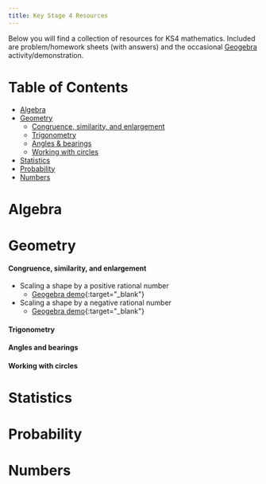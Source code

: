 ```yaml
---
title: Key Stage 4 Resources
---
```


Below you will find a collection of resources for KS4 mathematics. Included are problem/homework sheets (with answers) and the occasional [Geogebra](https://www.geogebra.org) activity/demonstration.

# Table of Contents
- [Algebra](#algebra)
- [Geometry](#geometry)
    - [Congruence, similarity, and enlargement](#congruence-similarity-and-enlargement)
    - [Trigonometry](#trigonometry)
    - [Angles & bearings](#angles-and-bearings)
    - [Working with circles](#working-with-circles)
- [Statistics](#statistics)
- [Probability](#probability)
- [Numbers](#numbers)

# Algebra

# Geometry

#### Congruence, similarity, and enlargement
- Scaling a shape by a positive rational number
     - [Geogebra demo](https://www.geogebra.org/m/ajecbavz){:target="_blank"}
- Scaling a shape by a negative rational number
    - [Geogebra demo](https://www.geogebra.org/m/gt7vk4b5){:target="_blank"}

#### Trigonometry

#### Angles and bearings

#### Working with circles

# Statistics

# Probability

# Numbers
